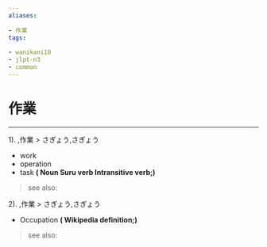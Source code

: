 ```yaml
---
aliases:
    
- 作業
tags:
    
- wanikani10
- jlpt-n3
- common
---
```


# 作業
---
1).
,作業 > さぎょう,さぎょう

- work
- operation
- task
**( Noun Suru verb Intransitive verb;)**
> see also: 
            
2).
,作業 > さぎょう,さぎょう

- Occupation
**( Wikipedia definition;)**
> see also: 
            